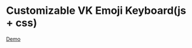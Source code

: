 # Customizable VK Emoji Keyboard(js + css)

[Demo](https://tltary.github.io/emoji_keyboard/index.html)